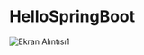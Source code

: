 # HelloSpringBoot
![Ekran Alıntısı1](https://user-images.githubusercontent.com/35974781/84294220-8927a980-ab51-11ea-8eb6-a4bb9e78bd76.PNG)
